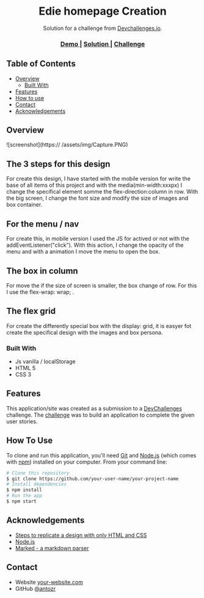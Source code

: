 <!-- Please update value in the {}  -->

<h1 align="center">Edie homepage Creation</h1>

<div align="center">
   Solution for a challenge from  <a href="http://devchallenges.io" target="_blank">Devchallenges.io</a>.
</div>

<div align="center">
  <h3>
    <a href="https://{your-demo-link.your-domain}">
      Demo
    </a>
    <span> | </span>
    <a href="https://{your-url-to-the-solution}">
      Solution
    </a>
    <span> | </span>
    <a href="https://devchallenges.io/challenges/xobQBuf8zWWmiYMIAZe0">
      Challenge
    </a>
  </h3>
</div>

<!-- TABLE OF CONTENTS -->

## Table of Contents

- [Overview](#overview)
  - [Built With](#built-with)
- [Features](#features)
- [How to use](#how-to-use)
- [Contact](#contact)
- [Acknowledgements](#acknowledgements)

<!-- OVERVIEW -->

## Overview

![screenshot](https:// /assets/img/Capture.PNG)

## The 3 steps for this design
For create this design, I have started with the mobile version for write the base of all items of this project and with the media(min-width:xxxpx) I change the specifical element somme the flex-direction:column in row. With the big screen, I change the font size and modify the size of images and box container. 

## For the menu / nav 
For create this, in mobile version I used the JS for actived or not with the addEventListener("click"). With this action, I change the opacity of the menu and with a animation I move the menu to open the box. 

## The box in column
For move the if the size of screen is smaller, the box change of row. For this I use the flex-wrap: wrap; . 

## The flex grid
For create the differently special box with the display: grid, it is easyer fot create the specifical design with the images and box persona.

### Built With

<!-- This section should list any major frameworks that you built your project using. Here are a few examples.-->

- Js vanilla / localStorage
- HTML 5
- CSS 3 

## Features

<!-- List the features of your application or follow the template. Don't share the figma file here :) -->

This application/site was created as a submission to a [DevChallenges](https://devchallenges.io/challenges) challenge. The [challenge](https://devchallenges.io/challenges/0J1NxxGhOUYVqihwegfO) was to build an application to complete the given user stories.


## How To Use

To clone and run this application, you'll need [Git](https://git-scm.com) and [Node.js](https://nodejs.org/en/download/) (which comes with [npm](http://npmjs.com)) installed on your computer. From your command line:

```bash
# Clone this repository
$ git clone https://github.com/your-user-name/your-project-name
# Install dependencies
$ npm install
# Run the app
$ npm start
```

## Acknowledgements

<!-- This section should list any articles or add-ons/plugins that helps you to complete the project. This is optional but it will help you in the future. For exmpale -->

- [Steps to replicate a design with only HTML and CSS](https://devchallenges-blogs.web.app/how-to-replicate-design/)
- [Node.js](https://nodejs.org/)
- [Marked - a markdown parser](https://github.com/chjj/marked)

## Contact

- Website [your-website.com](http://antoni-dumont.be/)
- GitHub [@antozr](https://github.com/antozr/)

